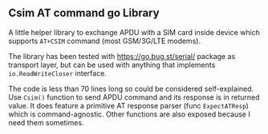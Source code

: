 ## Csim AT command go Library

A little helper library to exchange APDU with a SIM card inside device which supports `AT+CSIM` command (most GSM/3G/LTE modems).

The library has been tested with https://go.bug.st/serial/ package as transport layer, but can be used with anything that implements `io.ReadWriteCloser` interface.

The code is less than 70 lines long so could be considered self-explained. Use `Csim()` function to send APDU command and its response is in returned value. It does feature a primitive AT response parser (func `ExpectATResp`) which is command-agnostic. Other functions are also exposed because I need them sometimes.